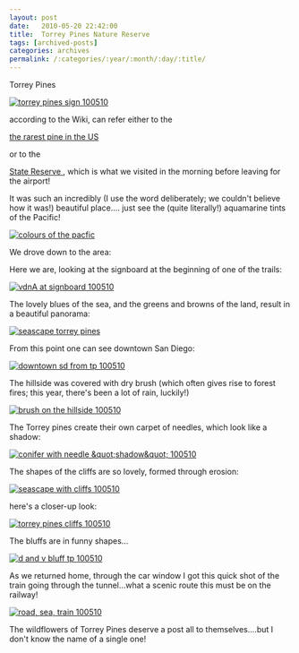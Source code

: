 ```yaml
---
layout: post
date:	2010-05-20 22:42:00
title:  Torrey Pines Nature Reserve
tags: [archived-posts]
categories: archives
permalink: /:categories/:year/:month/:day/:title/
---
```

Torrey Pines


<a href="http://s967.photobucket.com/albums/ae160/pedoral/?action=view&amp;current=IMG_5120.jpg" target="_blank"><img src="http://i967.photobucket.com/albums/ae160/pedoral/IMG_5120.jpg" border="0" alt="torrey pines sign 100510"></a>


according to the Wiki, can refer either to the

<a href="http://en.wikipedia.org/wiki/Torrey_Pine"> the rarest pine in the US </a>

or to the

<a href="http://en.wikipedia.org/wiki/Torrey_Pines_State_Reserve"> State Reserve </a>, which is what we visited in the morning before leaving for the airport!



It was such an incredibly (I use the word deliberately; we couldn't believe how it was!) beautiful place.... just see the (quite literally!) aquamarine tints of the Pacific!


<a href="http://s967.photobucket.com/albums/ae160/pedoral/?action=view&amp;current=IMG_5119.jpg" target="_blank"><img src="http://i967.photobucket.com/albums/ae160/pedoral/IMG_5119.jpg" border="0" alt="colours of the pacfic"></a>


<lj-cut text="the scenic beauty of Torrey Pines">


We drove down to the area:


<lj-embed id="325"/>



Here we are, looking at the signboard at the beginning of one of the trails:


<a href="http://s967.photobucket.com/albums/ae160/pedoral/?action=view&amp;current=IMG_5050.jpg" target="_blank"><img src="http://i967.photobucket.com/albums/ae160/pedoral/IMG_5050.jpg" border="0" alt="vdnA at signboard 100510"></a>


The lovely blues of the sea, and the greens and browns of the land, result in a beautiful panorama:

<a href="http://s967.photobucket.com/albums/ae160/pedoral/?action=view&amp;current=IMG_5093.jpg" target="_blank"><img src="http://i967.photobucket.com/albums/ae160/pedoral/IMG_5093.jpg" border="0" alt="seascape torrey pines"></a>

From this point one can see downtown San Diego:

<a href="http://s967.photobucket.com/albums/ae160/pedoral/?action=view&amp;current=IMG_5097.jpg" target="_blank"><img src="http://i967.photobucket.com/albums/ae160/pedoral/IMG_5097.jpg" border="0" alt="downtown sd from tp 100510"></a>



The hillside was covered with dry brush (which often gives rise to forest fires; this year, there's been a lot of rain, luckily!)


<a href="http://s967.photobucket.com/albums/ae160/pedoral/?action=view&amp;current=IMG_5110.jpg" target="_blank"><img src="http://i967.photobucket.com/albums/ae160/pedoral/IMG_5110.jpg" border="0" alt="brush on the hillside 100510"></a>

The Torrey pines create their own carpet of needles, which look like a shadow:


<a href="http://s967.photobucket.com/albums/ae160/pedoral/?action=view&amp;current=IMG_5081.jpg" target="_blank"><img src="http://i967.photobucket.com/albums/ae160/pedoral/IMG_5081.jpg" border="0" alt="conifer with needle &amp;quot;shadow&amp;quot; 100510"></a>


The shapes of the cliffs are so lovely, formed through erosion:

<a href="http://s967.photobucket.com/albums/ae160/pedoral/?action=view&amp;current=IMG_5091.jpg" target="_blank"><img src="http://i967.photobucket.com/albums/ae160/pedoral/IMG_5091.jpg" border="0" alt="seascape with cliffs 100510"></a>


here's a closer-up look:

<a href="http://s967.photobucket.com/albums/ae160/pedoral/?action=view&amp;current=IMG_5083.jpg" target="_blank"><img src="http://i967.photobucket.com/albums/ae160/pedoral/IMG_5083.jpg" border="0" alt="torrey pines cliffs 100510"></a>

The bluffs are in funny shapes...

<a href="http://s967.photobucket.com/albums/ae160/pedoral/?action=view&amp;current=IMG_5077.jpg" target="_blank"><img src="http://i967.photobucket.com/albums/ae160/pedoral/IMG_5077.jpg" border="0" alt="d and v bluff tp 100510"></a>

</lj-cut>

As we returned home, through the car window I got this quick shot of the train going through the tunnel...what a scenic route this must be on the railway!


<a href="http://s967.photobucket.com/albums/ae160/pedoral/?action=view&amp;current=IMG_5118.jpg" target="_blank"><img src="http://i967.photobucket.com/albums/ae160/pedoral/IMG_5118.jpg" border="0" alt="road, sea, train 100510"></a>

The wildflowers of Torrey Pines deserve a post all to themselves....but I don't know the name of a single one!
